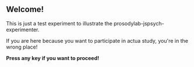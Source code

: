 
## Welcome!

This is just a test experiment to illustrate the prosodylab-jspsych-experimenter. 

If you are here because you want to participate in actua study, you're in the wrong place!

**Press any key if you want to proceed!**
